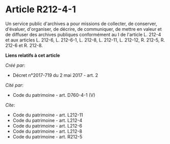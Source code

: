 # Article R212-4-1

Un service public d'archives a pour missions de collecter, de conserver, d'évaluer, d'organiser, de décrire, de communiquer,
de mettre en valeur et de diffuser des archives publiques conformément au I de l'article L. 212-4 et aux articles L. 212-6,
L. 212-6-1, L. 212-8, L. 212-11, L. 212-12, R. 212-5, R. 212-6 et R. 212-8.

**Liens relatifs à cet article**

_Créé par_:

  - Décret n°2017-719 du 2 mai 2017 - art. 2

_Cité par_:

  - Code du patrimoine - art. D760-4-1 (V)

_Cite_:

  - Code du patrimoine - art. L212-11
  - Code du patrimoine - art. L212-4
  - Code du patrimoine - art. L212-6
  - Code du patrimoine - art. L212-8
  - Code du patrimoine - art. R212-5
